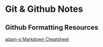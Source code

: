 # Git & Github Notes

## Github Formatting Resources
[ adam-p Markdown Cheatsheet](https://github.com/adam-p/markdown-here/wiki/Markdown-Cheatsheet)
